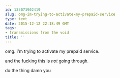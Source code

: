 ```yaml
---
id: 135071902419
slug: omg-im-trying-to-activate-my-prepaid-service
type: text
date: 2015-12-12 22:18:49 GMT
tags:
- transmissions from the void
title: ''
---
```


omg. i'm trying to activate my prepaid service.

and the fucking this is *not* going through.

do the thing damn you